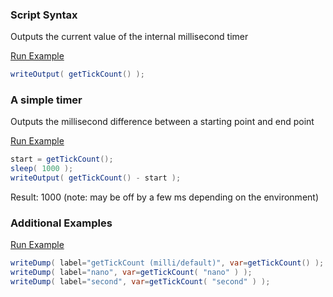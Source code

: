 ### Script Syntax

Outputs the current value of the internal millisecond timer

<a href="https://try.boxlang.io/?code=eJwrL8osSfUvLSkoLdFQSE8tCclMznbOL80r0dBU0LTmAgC%2FpQq4" target="_blank">Run Example</a>

```java
writeOutput( getTickCount() );

```


### A simple timer

Outputs the millisecond difference between a starting point and end point

<a href="https://try.boxlang.io/?code=eJwrLkksKlGwVUhPLQnJTM52zi%2FNK9HQtOYqzklNLdBQMDQwMFAAcsuLMktS%2FUtLCkpLNNDUKugqFIMNASoDAPpmGRg%3D" target="_blank">Run Example</a>

```java
start = getTickCount();
sleep( 1000 );
writeOutput( getTickCount() - start );

```

Result: 1000 (note: may be off by a few ms depending on the environment)

### Additional Examples

<a href="https://try.boxlang.io/?code=eJwrL8osSXUpzS3QUMhJTErNsVVKTy0JyUzOds4vzStR0MjNzMnJ1E9JTUsszSnRVNJRKEssskVWoqGpoGnNVY5hTF5iXj425QoQGQUc2opTk%2FPzUrBrhMpBtAIAPes99g%3D%3D" target="_blank">Run Example</a>

```java
writeDump( label="getTickCount (milli/default)", var=getTickCount() );
writeDump( label="nano", var=getTickCount( "nano" ) );
writeDump( label="second", var=getTickCount( "second" ) );

```


